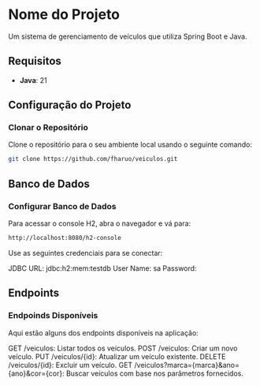 # Nome do Projeto

Um sistema de gerenciamento de veículos que utiliza Spring Boot e Java.

## Requisitos

- **Java**: 21

## Configuração do Projeto

### Clonar o Repositório

Clone o repositório para o seu ambiente local usando o seguinte comando:

```bash
git clone https://github.com/fharuo/veiculos.git
```

## Banco de Dados

### Configurar Banco de Dados

Para acessar o console H2, abra o navegador e vá para:

```bash
http://localhost:8080/h2-console
```

Use as seguintes credenciais para se conectar:

JDBC URL: jdbc:h2:mem:testdb
User Name: sa
Password:

## Endpoints

### Endpoinds Disponíveis

Aqui estão alguns dos endpoints disponíveis na aplicação:

GET /veiculos: Listar todos os veículos.
POST /veiculos: Criar um novo veículo.
PUT /veiculos/{id}: Atualizar um veículo existente.
DELETE /veiculos/{id}: Excluir um veículo.
GET /veiculos?marca={marca}&ano={ano}&cor={cor}: Buscar veículos com base nos parâmetros fornecidos.

